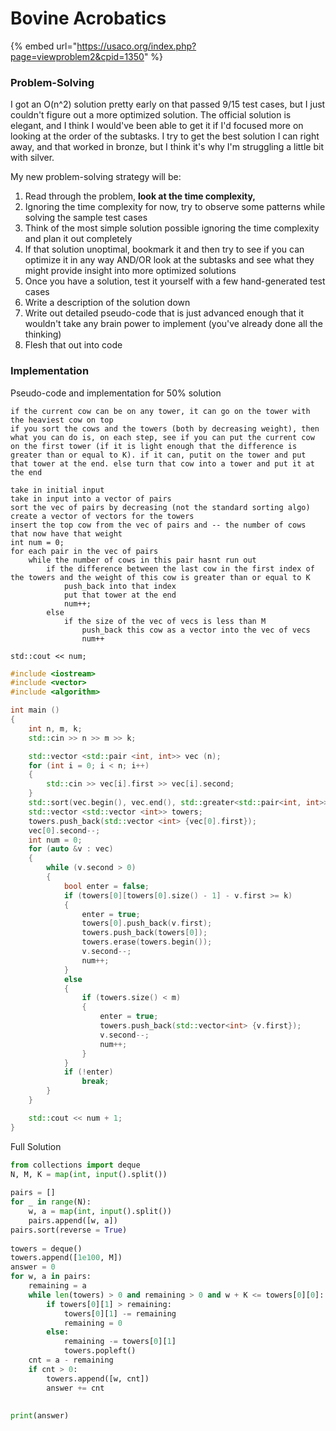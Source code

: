 # Bovine Acrobatics



{% embed url="https://usaco.org/index.php?page=viewproblem2&cpid=1350" %}

### Problem-Solving

I got an O(n^2) solution pretty early on that passed 9/15 test cases, but I just couldn't figure out a more optimized solution.  The official solution is elegant, and I think I would've been able to get it if I'd focused more on looking at the order of the subtasks. I try to get the best solution I can right away, and that worked in bronze, but I think it's why I'm struggling a little bit with silver.

My new problem-solving strategy will be:

1. Read through the problem, **look at the time complexity,**
2. Ignoring the time complexity for now, try to observe some patterns while solving the sample test cases&#x20;
3. Think of the most simple solution possible ignoring the time complexity and plan it out completely
4. If that solution unoptimal, bookmark it and then try to see if you can optimize it in any way AND/OR look at the subtasks and see what they might provide insight into more optimized solutions
5. Once you have a solution, test it yourself with a few hand-generated test cases
6. Write a description of the solution down
7. Write out detailed pseudo-code that is just advanced enough that it wouldn't take any brain power to implement (you've already done all the thinking)
8. Flesh that out into code

### Implementation

Pseudo-code and implementation for 50% solution&#x20;

```
if the current cow can be on any tower, it can go on the tower with the heaviest cow on top
if you sort the cows and the towers (both by decreasing weight), then what you can do is, on each step, see if you can put the current cow on the first tower (if it is light enough that the difference is greater than or equal to K). if it can, putit on the tower and put that tower at the end. else turn that cow into a tower and put it at the end

take in initial input
take in input into a vector of pairs
sort the vec of pairs by decreasing (not the standard sorting algo) 
create a vector of vectors for the towers
insert the top cow from the vec of pairs and -- the number of cows that now have that weight
int num = 0;
for each pair in the vec of pairs
	while the number of cows in this pair hasnt run out
		if the difference between the last cow in the first index of the towers and the weight of this cow is greater than or equal to K
			push_back into that index 
			put that tower at the end
			num++;
		else
			if the size of the vec of vecs is less than M
				push_back this cow as a vector into the vec of vecs
				num++

std::cout << num;

```

```cpp
#include <iostream>
#include <vector>
#include <algorithm>

int main ()
{
	int n, m, k;
	std::cin >> n >> m >> k;

	std::vector <std::pair <int, int>> vec (n);
	for (int i = 0; i < n; i++)
	{
		std::cin >> vec[i].first >> vec[i].second;
	}
	std::sort(vec.begin(), vec.end(), std::greater<std::pair<int, int>>());
	std::vector <std::vector <int>> towers;
	towers.push_back(std::vector <int> {vec[0].first});
	vec[0].second--;
	int num = 0;
	for (auto &v : vec)
	{
		while (v.second > 0)
		{
			bool enter = false;
			if (towers[0][towers[0].size() - 1] - v.first >= k)
			{
				enter = true;
				towers[0].push_back(v.first);
				towers.push_back(towers[0]);
				towers.erase(towers.begin());
				v.second--;
				num++;
			}
			else
			{
				if (towers.size() < m)
				{
					enter = true;
					towers.push_back(std::vector<int> {v.first});
					v.second--;
					num++;
				}
			}
			if (!enter)
				break;
		}	
	}

	std::cout << num + 1;
}
```

Full Solution

```python
from collections import deque
N, M, K = map(int, input().split())
 
pairs = []
for _ in range(N):
	w, a = map(int, input().split())
	pairs.append([w, a])
pairs.sort(reverse = True)
 
towers = deque()
towers.append([1e100, M])
answer = 0
for w, a in pairs:
	remaining = a
	while len(towers) > 0 and remaining > 0 and w + K <= towers[0][0]:
		if towers[0][1] > remaining:
			towers[0][1] -= remaining
			remaining = 0
		else:
			remaining -= towers[0][1]
			towers.popleft()
	cnt = a - remaining
	if cnt > 0:
		towers.append([w, cnt])
		answer += cnt
	
 
print(answer)

```
